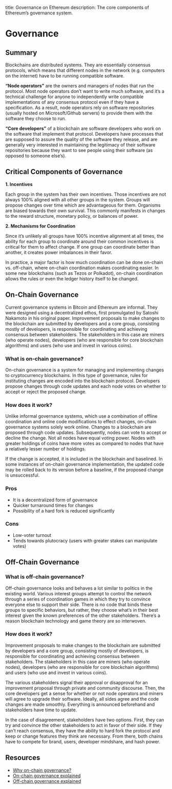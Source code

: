 title: Governance on Ethereum
description: The core components of Ethereum’s governance system.

# Governance

## Summary

Blockchains are distributed systems. They are essentially consensus protocols, which means that different nodes in the network \(e.g. computers on the internet\) have to be running compatible software.

**“Node operators”** are the owners and managers of nodes that run the protocol. Most node operators don’t want to write much software, and it’s a technical challenge for anyone to independently write compatible implementations of any consensus protocol even if they have a specification. As a result, node operators rely on software repositories \(usually hosted on Microsoft/Github servers\) to provide them with the software they choose to run.

**“Core developers”** of a blockchain are software developers who work on the software that implement that protocol. Developers have processes that are supposed to assure the quality of the software they release, and are generally very interested in maintaining the legitimacy of their software repositories because they want to see people using their software \(as opposed to someone else’s\).

## Critical Components of Governance

**1. Incentives**

Each group in the system has their own incentives. Those incentives are not always 100% aligned with all other groups in the system. Groups will propose changes over time which are advantageous for them. Organisms are biased towards their own survival. This commonly manifests in changes to the reward structure, monetary policy, or balances of power.

**2. Mechanisms for Coordination**

Since it’s unlikely all groups have 100% incentive alignment at all times, the ability for each group to coordinate around their common incentives is critical for them to affect change. If one group can coordinate better than another, it creates power imbalances in their favor.

In practice, a major factor is how much coordination can be done on-chain vs. off-chain, where on-chain coordination makes coordinating easier. In some new blockchains \(such as Tezos or Polkadot\), on-chain coordination allows the rules or even the ledger history itself to be changed.

## On-Chain Governance

Current governance systems in Bitcoin and Ethereum are informal. They were designed using a decentralized ethos, first promulgated by Satoshi Nakamoto in his original paper. Improvement proposals to make changes to the blockchain are submitted by developers and a core group, consisting mostly of developers, is responsible for coordinating and achieving consensus between stakeholders. The stakeholders in this case are miners \(who operate nodes\), developers \(who are responsible for core blockchain algorithms\) and users \(who use and invest in various coins\).

### What is on-chain governance?

On-chain governance is a system for managing and implementing changes to cryptocurrency blockchains. In this type of governance, rules for instituting changes are encoded into the blockchain protocol. Developers propose changes through code updates and each node votes on whether to accept or reject the proposed change.

### How does it work?

Unlike informal governance systems, which use a combination of offline coordination and online code modifications to effect changes, on-chain governance systems solely work online. Changes to a blockchain are proposed through code updates. Subsequently, nodes can vote to accept or decline the change. Not all nodes have equal voting power. Nodes with greater holdings of coins have more votes as compared to nodes that have a relatively lesser number of holdings.

If the change is accepted, it is included in the blockchain and baselined. In some instances of on-chain governance implementation, the updated code may be rolled back to its version before a baseline, if the proposed change is unsuccessful.

### Pros

* It is a decentralized form of governance
* Quicker turnaround times for changes 
* Possibility of a hard fork is reduced significantly

### Cons

* Low-voter turnout
* Tends towards plutocracy \(users with greater stakes can manipulate votes\)

## Off-Chain Governance

### What is off-chain governance?

Off-chain governance looks and behaves a lot similar to politics in the existing world. Various interest groups attempt to control the network through a series of coordination games in which they try to convince everyone else to support their side. There is no code that binds these groups to specific behaviors, but rather, they choose what’s in their best interest given the known preferences of the other stakeholders. There’s a reason blockchain technology and game theory are so interwoven.

### How does it work?

Improvement proposals to make changes to the blockchain are submitted by developers and a core group, consisting mostly of developers, is responsible for coordinating and achieving consensus between stakeholders. The stakeholders in this case are miners \(who operate nodes\), developers \(who are responsible for core blockchain algorithms\) and users \(who use and invest in various coins\).

The various stakeholders signal their approval or disapproval for an improvement proposal through private and community discourse. Then, the core developers get a sense for whether or not node operators and miners will agree to upgrade their software. Ideally, all sides agree and the code changes are made smoothly. Everything is announced beforehand and stakeholders have time to update.

In the case of disagreement, stakeholders have two options. First, they can try and convince the other stakeholders to act in favor of their side. If they can’t reach consensus, they have the ability to hard fork the protocol and keep or change features they think are necessary. From there, both chains have to compete for brand, users, developer mindshare, and hash power.

## Resources

* [Why on-chain governance?](https://medium.com/polkadot-network/why-on-chain-governance-82ecf28f314c)
* [On-chain governance explained](https://www.investopedia.com/terms/o/onchain-governance.asp)
* [Off-chain governance explained](https://education.district0x.io/general-topics/what-is-governance/off-chain-governance/)




